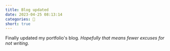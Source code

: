 ```yaml
---
title: Blog updated
date: 2023-04-25 08:13:14
categories: 💬
short: true
---
```


Finally updated my portfolio's blog.
_Hopefully that means fewer excuses for not writing._
